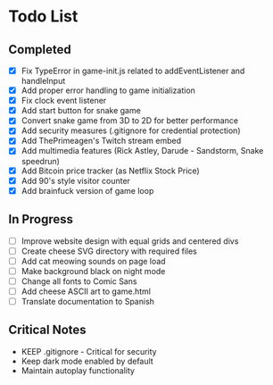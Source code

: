 # Todo List

## Completed
- [X] Fix TypeError in game-init.js related to addEventListener and handleInput
- [X] Add proper error handling to game initialization
- [X] Fix clock event listener
- [X] Add start button for snake game
- [X] Convert snake game from 3D to 2D for better performance
- [X] Add security measures (.gitignore for credential protection)
- [X] Add ThePrimeagen's Twitch stream embed
- [X] Add multimedia features (Rick Astley, Darude - Sandstorm, Snake speedrun)
- [X] Add Bitcoin price tracker (as Netflix Stock Price)
- [X] Add 90's style visitor counter
- [X] Add brainfuck version of game loop

## In Progress
- [ ] Improve website design with equal grids and centered divs
- [ ] Create cheese SVG directory with required files
- [ ] Add cat meowing sounds on page load
- [ ] Make background black on night mode
- [ ] Change all fonts to Comic Sans
- [ ] Add cheese ASCII art to game.html
- [ ] Translate documentation to Spanish

## Critical Notes
- KEEP .gitignore - Critical for security
- Keep dark mode enabled by default
- Maintain autoplay functionality
